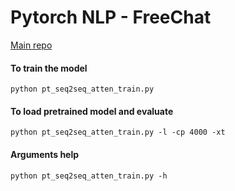 # Pytorch NLP - FreeChat
[Main repo](https://github.com/shinoyuki222/PyTorch_NLP)

#### To train the model
    python pt_seq2seq_atten_train.py

#### To load pretrained model and evaluate 

    python pt_seq2seq_atten_train.py -l -cp 4000 -xt

#### Arguments help
    python pt_seq2seq_atten_train.py -h
